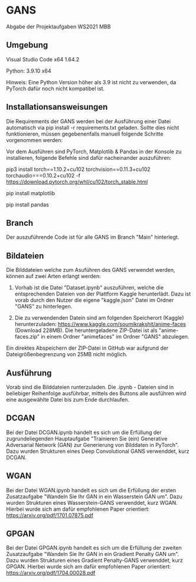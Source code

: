 # GANS
Abgabe der Projektaufgaben WS2021 MBB


## Umgebung

Visual Studio Code x64 1.64.2

Python: 3.9.10 x64 

Hinweis: Eine Python Version höher als 3.9 ist nicht zu verwenden, da PyTorch dafür noch nicht kompatibel ist. 

## Installationsansweisungen

Die Requirements der GANS werden bei der Ausführung einer Datei automatisch via pip install -r requirements.txt geladen. Sollte dies nicht funktionieren, müssen gegebenenfalls manuell folgende Schritte vorgenommen werden:

Vor dem Ausführen sind PyTorch, Matplotlib & Pandas in der Konsole zu installieren, folgende Befehle sind dafür nacheinander auszuführen:

pip3 install torch==1.10.2+cu102 torchvision==0.11.3+cu102 torchaudio===0.10.2+cu102 -f https://download.pytorch.org/whl/cu102/torch_stable.html

pip install matplotlib

pip install pandas

## Branch

Der auszuführende Code ist für alle GANS im Branch "Main" hinterlegt. 

## Bildateien

Die Bilddateien welche zum Asuführen des GANS verwendet werden, können auf zwei Arten erlangt werden:

1. Vorhab ist die Datei "Dataset.ipynb" auszuführen, welche die entsprechenden Dateien von der Plattform Kaggle herunterlädt. Dazu ist vorab durch den Nutzer die eigene "kaggle.json" Datei im Ordner "GANS" zu hinterlegen. 

2. Die zu verwendenden Datein sind am folgenden Speicherort (Kaggle) herunterzuladen: 
https://www.kaggle.com/soumikrakshit/anime-faces (Download 228MB). Die heruntergeladene ZIP-Datei ist als "anime-faces.zip" in einem Ordner "animefaces" im Ordner "GANS" abzulegen.


Ein direktes Abspeichern der ZIP-Datei in GitHub war aufgrund der Dateigrößenbegrenzung von 25MB nicht möglich. 

## Ausführung

Vorab sind die Bilddateien runterzuladen. Die .ipynb - Dateien sind in beliebiger Reihenfolge ausführbar, mittels des Buttons alle ausführen wird eine ausgewählte Datei bis zum Ende durchlaufen. 

## DCGAN

Bei der Datei DCGAN.ipynb handelt es sich um die Erfüllung der zugrundeliegenden Hauptaufgabe "Trainieren Sie (ein) Generative Adversarial Network (GAN) zur Generierung von Bilddaten in PyTorch". Dazu wurden Strukturen eines Deep Convolutional GANS verwenddet, kurz DCGAN. 

## WGAN

Bei der Datei WGAN.ipynb handelt es sich um die Erfüllung der ersten Zusatzaufgabe "Wandeln Sie Ihr GAN in ein Wasserstein GAN um". Dazu wurden Strukturen eines Wasserstein-GANS verwenddet, kurz WGAN. Hierbei wurde sich am dafür empfohlenen Paper orientiert: 
https://arxiv.org/pdf/1701.07875.pdf 

## GPGAN

Bei der Datei GPGAN.ipynb handelt es sich um die Erfüllung der zweiten Zusatzaufgabe "Wandeln Sie Ihr GAN in ein Gradient Penalty GAN um". Dazu wurden Strukturen eines Gradient Penalty-GANS verwenddet, kurz GPGAN. Hierbei wurde sich am dafür empfohlenen Paper orientiert: 
https://arxiv.org/pdf/1704.00028.pdf